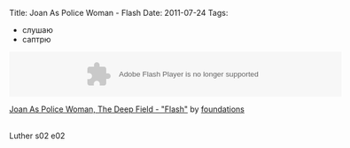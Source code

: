 Title: Joan As Police Woman - Flash
Date: 2011-07-24
Tags: 
  - слушаю
  - саптрю

<div class="text"><object height="81" width="100%"> <param name="movie" value="http://player.soundcloud.com/player.swf?url=http%3A%2F%2Fapi.soundcloud.com%2Ftracks%2F8807823&amp;show_comments=false&amp;auto_play=false&amp;color=000000"></param> <param name="allowscriptaccess" value="always"></param> <embed allowscriptaccess="always" height="81" src="http://player.soundcloud.com/player.swf?url=http%3A%2F%2Fapi.soundcloud.com%2Ftracks%2F8807823&amp;show_comments=false&amp;auto_play=false&amp;color=000000" type="application/x-shockwave-flash" width="600"></embed> </object>  <p> <span><a href="http://soundcloud.com/foundations/joan-as-police-woman-the-deep-field-flash">Joan As Police Woman, The Deep Field - "Flash"</a> by <a href="http://soundcloud.com/foundations">foundations</a></span></p><br />
Luther s02 e02</div>